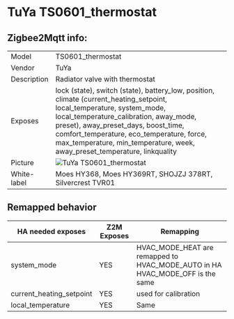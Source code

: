 # TuYa TS0601_thermostat

## Zigbee2Mqtt info:

|     |     |
|-----|-----|
| Model | TS0601_thermostat  |
| Vendor  | TuYa  |
| Description | Radiator valve with thermostat |
| Exposes | lock (state), switch (state), battery_low, position, climate (current_heating_setpoint, local_temperature, system_mode, local_temperature_calibration, away_mode, preset), away_preset_days, boost_time, comfort_temperature, eco_temperature, force, max_temperature, min_temperature, week, away_preset_temperature, linkquality |
| Picture | ![TuYa TS0601_thermostat](https://www.zigbee2mqtt.io/images/devices/TS0601_thermostat.jpg) |
| White-label | Moes HY368, Moes HY369RT, SHOJZJ 378RT, Silvercrest TVR01 |


## Remapped behavior

| HA needed exposes | Z2M Exposes | Remapping |
|-----|-----|-----|
| system_mode | YES | HVAC_MODE_HEAT are remapped to HVAC_MODE_AUTO in HA HVAC_MODE_OFF is the same |
| current_heating_setpoint | YES | used for calibration |
| local_temperature | YES | Same |